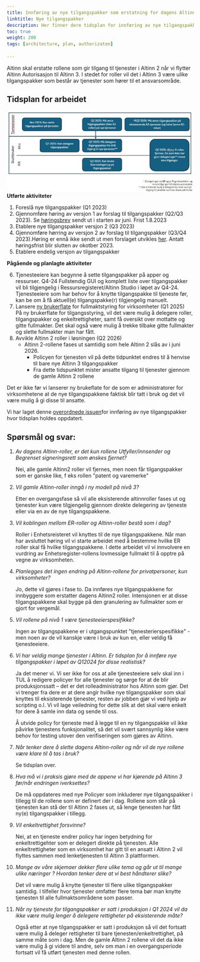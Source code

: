 ```yaml
---
title: Innføring av nye tilgangspakker som erstatning for dagens Altinn 2 roller
linktitle: Nye tilgangspakker
description: Her finner dere tidsplan for innføring av nye tilgangspakker, samt spørsmål og svar på ting vi fikk tilbakemeldinger på i høringsrundene.  
toc: true
weight: 200
tags: [architecture, plan, authorizaton]

---
```


Altinn skal erstatte rollene som gir tilgang til tjenester i Altinn 2 når vi flytter Altinn Autorisasjon til Altinn 3. I stedet for roller vil det i Altinn 3 være ulike tilgangspakker som består av tjenester som hører til et ansvarsområde. 

## Tidsplan for arbeidet

![Plan for innføring av tilgangspakker](Tidsplan.jpg "Plan for innføring av tilgangspakker og aktiviteter knyttet til dette")
**Utførte aktiviteter**
1. Foreslå nye tilgangspakker (Q1 2023)
2. Gjennomføre høring av versjon 1 av forslag til tilgangspakker (Q2/Q3 2023). Se [høringsbrev](/authorization/migration/informasjon-sent/letter-accessgroupes/) sendt ut i starten av juni. Frist 1.8.2023
3. Etablere nye tilgangspakker versjon 2 (Q3 2023)
4. Gjennomføre hørring av versjon 2 av forslag til tilgangspakker (Q3/Q4 2023).Høring er ennå ikke sendt ut men forslaget utvikles [her](). Antatt høringsfrist blir slutten av okotber 2023.
5. Etablere endelig versjon av tilgangspakker  
   
**Pågående og planlagte aktiviteter**  

6. Tjenesteeiere kan begynne å sette tilgangspakker på apper og ressurser. Q4-24 
   Fullstendig GUI og komplett liste over tilgangspakker vil bli tilgjengelig i Ressursregisteret/Altinn Studio i løpet av Q4-24. Tjenesteeiere som har behov for å knytte tilgangspakke til tjeneste før, kan be om å få aktuell(e) tilgangspakke(r) tilgjengelig manuelt.
7. Lansere [ny brukerflate](/authorization/migration/#nye-tilgangspakker-og-ny-brukerflate-for-tilgangsstyring-for-virksomheter) for fullmaktstyring for virksomheter (Q1 2025)  
   På ny brukerflate for tilgangsstyring, vil det være mulig å delegere roller, tilgangspakker og enkeltrettigheter, samt få oversikt over mottatte og gitte fullmakter. Det skal også være mulig å trekke tilbake gitte fullmakter og slette fullmakter man har fått.
8. Avvikle Altinn 2 roller i løsningen (Q2 2026)
   - Altinn 2-rollene fases ut samtidig som hele Altinn 2 slås av i juni 2026. 
     - Policyen for tjenesten vil på dette tidpunktet endres til å henvise til bare nye Altinn 3 tilgangspakker
     - Fra dette tidspunktet mister ansatte tilgang til tjenester gjennom de gamle Altinn 2 rollene

 Det er ikke før vi lanserer ny brukeflate for de som er administratorer for virksomhetene at de nye tilgangspakkene faktisk blir tatt i bruk og det vil være mulig å gi disse til ansatte. 
 

 Vi har laget denne [overordnede issuen](https://github.com/Altinn/altinn-access-groups/issues/6)for innføring av nye tilgangspakker hvor tidsplan holdes oppdatert. 


## Spørsmål og svar: 
1.	*Av dagens Altinn-roller, er det kun rollene Utfyller/innsender og Begrenset signeringsrett som ønskes fjernet?*
     
      Nei, alle gamle Altinn2 roller vil fjernes, men noen får tilgangspakker som er ganske like, f eks rollen "patent og varemerke"
2. *Vil gamle Altinn-roller inngå i ny modell på nivå 3?*
      
      Etter en overgangsfase så vil alle eksisterende altinnroller fases ut og tjenester kun være tilgjengelig gjennom direkte delegering av tjeneste eller via en av de nye tilgangspakkene. 
3. *Vil koblingen mellom ER-roller og Altinn-roller bestå som i dag?*
      
      Roller i Enhetsreisteret vil knyttes til de nye tilgangspakkene. Når man har avsluttet høring vil vi starte arbeidet med å bestemme hvilke ER roller skal få hvilke tilgangspakkene. I dette arbeidet vil vi innvolvere en vurdring av Enhetsregister-rollens lovmessige fullmakt til å opptre på vegne av virksomheten. 
4. *Planlegges det ingen endring på Altinn-rollene for privatpersoner, kun virksomheter?* 
     
      Jo, dette vil gjøres i fase to. Da innføres nye tilgangspakkene for innbyggere som erstatter dagens Altinn2 roller. Intensjonen er at disse tilgangspakkene skal bygge på den granulering av fullmakter som er gjort for vergemål. 
5. *Vil rollene på nivå 1 være tjenesteeierspesifikke?*
      
    Ingen av tilgangspakkene er i utgangspunktet "tjenesterierspesifikke" - men noen av de vil kanskje være i bruk av kun en, eller veldig få tjenesteeiere. 
6. *Vi har veldig mange tjenester i Altinn. Er tidsplan for å innføre nye tilgangspakker i løpet av Q12024 for disse realistisk?* 
      
      Ja det mener vi. 
      Vi ser ikke for oss at alle tjenesteeiere selv skal inn i TUL å redigere policyer for alle tjenester og sørge for at de blir produksjonssatt  – det er det rolleadministrator hos Altinn som gjør. 
      Det vi trenger fra dere er at dere angir hvilke nye tilgangspakker som skal knyttes til eksisterende tjenester, resten av jobben gjør vi ved hjelp av scripting o.l.
      Vi vil lage veiledning for dette slik at det skal være enkelt for dere å samle inn data og sende til oss.

      Å utvide policy for tjeneste med å legge til en ny tilgangspakke vil ikke påvirke tjenestens funksjonalitet, så det vil svært sannsynlig ikke være behov for testing utover den verifiseringen som gjøres av Altinn. 
7. *Når tenker dere å slette dagens Altinn-roller og når vil de nye rollene være klare til å tas i bruk?*
      
      Se tidsplan over. 
 
 8. *Hva må vi i praksis gjøre med de appene vi har kjørende på Altinn 3 før/når endringen iverksettes?*

      De må oppdateres med nye Policyer som inkluderer nye tilgangspakker i tillegg til de rollene som er definert der i dag. Rollene som står på tjenesten kan stå der til Altinn 2 fases ut, så lenge tjenesten har fått ny(e) tilgangspakker i tillegg.
 9. *Vil enkeltrettighet forsvinne?*

      Nei, at en tjeneste endrer policy har ingen betydning for enkeltrettigehter som er delegert direkte på tjenesten. Alle enkeltrettigheter som en virksomhet har gitt til en ansatt i Altinn 2 vil flyttes sammen med lenketjenesten til Altinn 3 plattformen. 

 10. *Mange av våre skjemaer dekker flere ulike tema og går ut til mange ulike næringer ? Hvordan tenker dere at vi best håndterer slike?*

      Det vil være mulig å knytte tjenester til flere ulike tilgangspakker samtidig. I tilfeller hvor tjenester omfatter flere tema bør man knytte tjenesten til alle fullmaktsområdene som passer.

11. *Når ny tjeneste for tilgangspakker er satt i produksjon i Q1 2024 vil da ikke være mulig lenger å delegere rettigheter på eksisterende måte?*

       Også etter at nye tilgangspakker er satt i produksjon så vil det fortsatt være mulig å deleger rettigheter til bare tjenesten/enkeltrettighet, på samme måte som i dag. 
       Men de gamle Altinn 2 rollene vil det da ikke være mulig å gi videre til andre, selv om man i en overgangsperiode fortsatt vil få utført tjenesten med denne rollen. 

